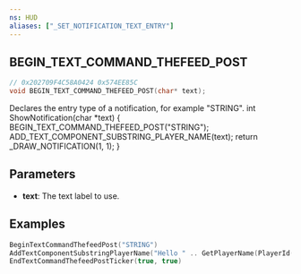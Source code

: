 ```yaml
---
ns: HUD
aliases: ["_SET_NOTIFICATION_TEXT_ENTRY"]
---
```

## BEGIN_TEXT_COMMAND_THEFEED_POST

```c
// 0x202709F4C58A0424 0x574EE85C
void BEGIN_TEXT_COMMAND_THEFEED_POST(char* text);
```

Declares the entry type of a notification, for example "STRING".
int ShowNotification(char *text)
{
	BEGIN_TEXT_COMMAND_THEFEED_POST("STRING");
	ADD_TEXT_COMPONENT_SUBSTRING_PLAYER_NAME(text);
	return _DRAW_NOTIFICATION(1, 1);
}

## Parameters
* **text**: The text label to use.

## Examples
```lua
BeginTextCommandThefeedPost("STRING")
AddTextComponentSubstringPlayerName("Hello " .. GetPlayerName(PlayerId()) .. ".")
EndTextCommandThefeedPostTicker(true, true)
```

